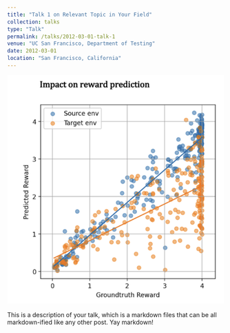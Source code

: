 ```yaml
---
title: "Talk 1 on Relevant Topic in Your Field"
collection: talks
type: "Talk"
permalink: /talks/2012-03-01-talk-1
venue: "UC San Francisco, Department of Testing"
date: 2012-03-01
location: "San Francisco, California"
---
```

![Description of my talk](/images/pub_2.png)

This is a description of your talk, which is a markdown files that can be all markdown-ified like any other post. Yay markdown!
